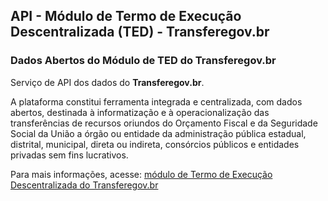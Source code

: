 ## API - Módulo de Termo de Execução Descentralizada (TED) - Transferegov.br

### Dados Abertos do Módulo de TED do Transferegov.br
Serviço de API dos dados do **Transferegov.br**.<br>

A plataforma constitui ferramenta integrada e centralizada, com dados abertos, destinada à informatização e à operacionalização das transferências de recursos oriundos do Orçamento Fiscal e da Seguridade Social da União a órgão ou entidade da administração pública estadual, distrital, municipal, direta ou indireta, consórcios públicos e entidades privadas sem fins lucrativos.<br>

Para mais informações, acesse: [módulo de Termo de Execução Descentralizada do Transferegov.br](https://www.gov.br/transferegov/pt-br/ferramentas-gestao/dados-abertos/api-modulo-ted/transferencias-ted/api-modulo-de-transferencias-ted)